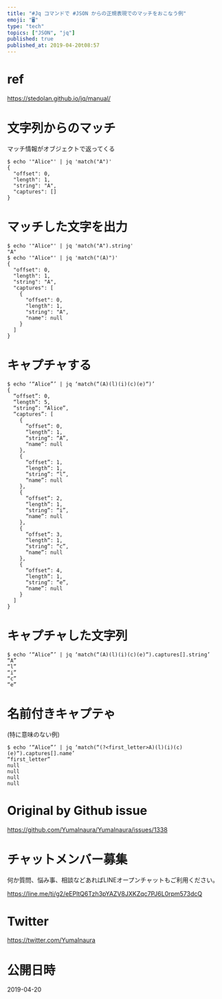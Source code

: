 ```yaml
---
title: "#Jq コマンドで #JSON からの正規表現でのマッチをおこなう例"
emoji: "🖥"
type: "tech"
topics: ["JSON", "jq"]
published: true
published_at: 2019-04-20t08:57
---
```


# ref

https://stedolan.github.io/jq/manual/

# 文字列からのマッチ

マッチ情報がオブジェクトで返ってくる

```
$ echo '"Alice"' | jq 'match("A")'
{
  "offset": 0,
  "length": 1,
  "string": "A",
  "captures": []
}
```

# マッチした文字を出力

```
$ echo '"Alice"' | jq 'match("A").string'
"A"
$ echo '"Alice"' | jq 'match("(A)")'
{
  "offset": 0,
  "length": 1,
  "string": "A",
  "captures": [
    {
      "offset": 0,
      "length": 1,
      "string": "A",
      "name": null
    }
  ]
}
```

# キャプチャする

```
$ echo ‘“Alice”’ | jq ‘match(“(A)(l)(i)(c)(e)“)’
{
  “offset”: 0,
  “length”: 5,
  “string”: “Alice”,
  “captures”: [
    {
      “offset”: 0,
      “length”: 1,
      “string”: “A”,
      “name”: null
    },
    {
      “offset”: 1,
      “length”: 1,
      “string”: “l”,
      “name”: null
    },
    {
      “offset”: 2,
      “length”: 1,
      “string”: “i”,
      “name”: null
    },
    {
      “offset”: 3,
      “length”: 1,
      “string”: “c”,
      “name”: null
    },
    {
      “offset”: 4,
      “length”: 1,
      “string”: “e”,
      “name”: null
    }
  ]
}
```
# キャプチャした文字列

```
$ echo ‘“Alice”’ | jq ‘match(“(A)(l)(i)(c)(e)“).captures[].string’
“A”
“l”
“i”
“c”
“e”
```
# 名前付きキャプテゃ

(特に意味のない例)

```
$ echo ‘“Alice”’ | jq ‘match(“(?<first_letter>A)(l)(i)(c)(e)“).captures[].name’
“first_letter”
null
null
null
null
```




# Original by Github issue

https://github.com/YumaInaura/YumaInaura/issues/1338








<!-- Update From Qiita API -->

# チャットメンバー募集


何か質問、悩み事、相談などあればLINEオープンチャットもご利用ください。

https://line.me/ti/g2/eEPltQ6Tzh3pYAZV8JXKZqc7PJ6L0rpm573dcQ





# Twitter


https://twitter.com/YumaInaura


<!-- Update From Qiita API -->



# 公開日時

2019-04-20
